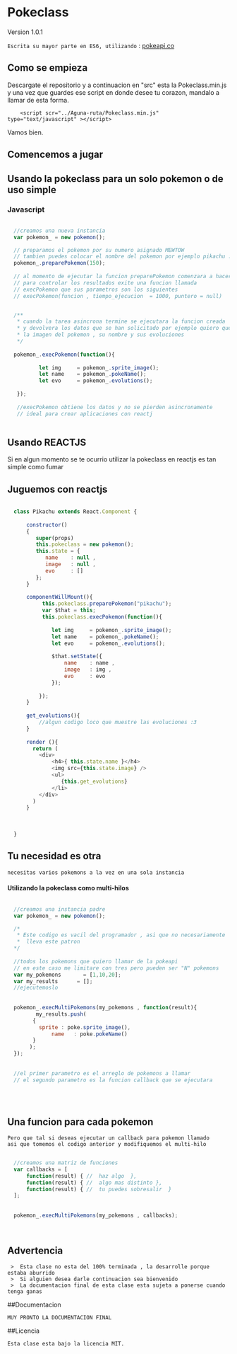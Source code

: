 # Pokeclass

  Version 1.0.1

``` Escrita su mayor parte en ES6, utilizando ``` : [pokeapi.co](https://pokeapi.co/docsv1/)

## Como se empieza 
  
  Descargate el repositorio y a continuacion en "src" esta la Pokeclass.min.js y una vez que guardes ese script 
  en donde desee tu corazon, mandalo a llamar de esta forma.

```
    <script scr="../Aguna-ruta/Pokeclass.min.js" type="text/javascript" ></script>
```

  Vamos bien.

## Comencemos a jugar 

## Usando la pokeclass para un solo pokemon o de uso simple 
### Javascript
```js

  //creamos una nueva instancia 
  var pokemon_ = new pokemon();

  // preparamos el pokemon por su numero asignado MEWTOW
  // tambien puedes colocar el nombre del pokemon por ejemplo pikachu :3
  pokemon_.preparePokemon(150); 
  
  // al momento de ejecutar la funcion preparePokemon comenzara a hacer una tarea asincrona
  // para controlar los resultados exite una funcion llamada 
  // execPokemon que sus parametros son los siguientes
  // execPokemon(funcion , tiempo_ejecucion  = 1000, puntero = null)


  /**
   * cuando la tarea asincrona termine se ejecutara la funcion creada 
   * y devolvera los datos que se han solicitado por ejemplo quiero que me devuelva
   * la imagen del pokemon , su nombre y sus evoluciones
   */
   
  pokemon_.execPokemon(function(){
         
          let img     = pokemon_.sprite_image();
          let name    = pokemon_.pokeName();
          let evo     = pokemon_.evolutions();
                               
   });
   
   //execPokemon obtiene los datos y no se pierden asincronamente 
   // ideal para crear aplicaciones con reactj 
 
```

## Usando REACTJS
  
  Si en algun momento se te ocurrio utilizar la pokeclass en reactjs es tan simple como fumar 

## Juguemos con reactjs 
```js

  class Pikachu extends React.Component {
  
      constructor()
      {
         super(props)
         this.pokeclass = new pokemon();
         this.state = {
            name    : null , 
            image   : null ,
            evo     : []
         };
      }
      
      componentWillMount(){
           this.pokeclass.preparePokemon("pikachu");
           var $that = this;
           this.pokeclass.execPokemon(function(){
         
              let img     = pokemon_.sprite_image();
              let name    = pokemon_.pokeName();
              let evo     = pokemon_.evolutions();
              
              $that.setState({
                  name    : name ,
                  image   : img ,
                  evo     : evo
              });
                               
          });
      }
      
      get_evolutions(){
          //algun codigo loco que muestre las evoluciones :3
      }
      
      render (){
        return (
          <div>
              <h4>{ this.state.name }</h4>
              <img src={this.state.image} />
              <ul>
                 {this.get_evolutions}
              </li>
          </div>
        )
      }
      
      
  
  }

```

## Tu necesidad es otra 

``` necesitas varios pokemons a la vez en una sola instancia ```


#### Utilizando la pokeclass como multi-hilos 
```js

  //creamos una instancia padre
  var pokemon_ = new pokemon();

  /*
   * Este codigo es vacil del programador , asi que no necesariamente 
   *  lleva este patron 
  */
  
  //todos los pokemons que quiero llamar de la pokeapi 
  // en este caso me limitare con tres pero pueden ser "N" pokemons 
  var my_pokemons 		= [1,10,20];
  var my_results      = [];
  //ejecutemoslo 
  
  
  pokemon_.execMultiPokemons(my_pokemons , function(result){
	     my_results.push(
        {
          sprite : poke.sprite_image(),
		      name   : poke.pokeName()
        }
       );
  });
  
  
  //el primer parametro es el arreglo de pokemons a llamar
  // el segundo parametro es la funcion callback que se ejecutara 
   
 
 
```

## Una funcion para cada pokemon 

    Pero que tal si deseas ejecutar un callback para pokemon llamado 
    asi que tomemos el codigo anterior y modifiquemos el multi-hilo

```js

  //creamos una matriz de funciones 
  var callbacks = [
      function(result) { //  haz algo  },
      function(result) { //  algo mas distinto },
      function(result) { //  tu puedes sobresalir  }
  ];
  
  
  pokemon_.execMultiPokemons(my_pokemons , callbacks);
  
  

```

## Advertencia 

	 >	Esta clase no esta del 100% terminada , la desarrolle porque estaba aburrido   
	 >	Si alguien desea darle continuacion sea bienvenido 
	 >	La documentacion final de esta clase esta sujeta a ponerse cuando tenga ganas 


##Documentacion 

	MUY PRONTO LA DOCUMENTACION FINAL 
	
##Licencia 

	Esta clase esta bajo la licencia MIT.
